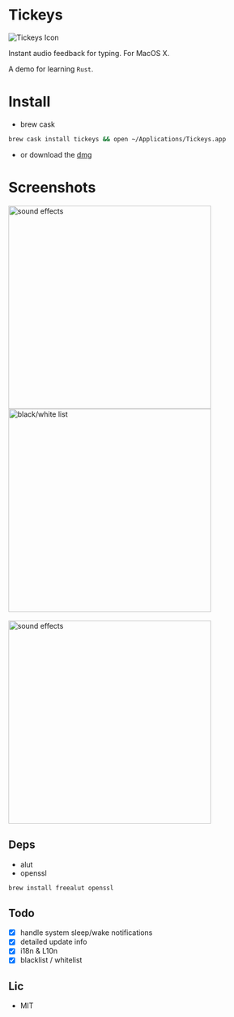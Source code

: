 # Tickeys
![Tickeys Icon](https://raw.githubusercontent.com/yingDev/Tickeys/master/.readme_images/icon.png)


Instant audio feedback for typing. For MacOS X. 

A demo for learning `Rust`.

# Install
  - brew cask
```sh
brew cask install tickeys && open ~/Applications/Tickeys.app
```
  - or download the [dmg](https://github.com/yingDev/Tickeys/releases/download/0.5.0/Tickeys-0.5.0-yosemite.dmg)

# Screenshots

<img src="https://raw.githubusercontent.com/yingDev/Tickeys/master/.readme_images/1.png" alt='sound effects' width=400/>
<br/>
<img src="https://raw.githubusercontent.com/yingDev/Tickeys/master/.readme_images/2.png" alt='black/white list' width=400/>
<br/><br/>
<a href='https://www.youtube.com/watch?v=XeqA-LU5IWg' target='_blank'>
<img src="https://raw.githubusercontent.com/yingDev/Tickeys/master/.readme_images/video_thumb.png" alt='sound effects' width=400/>
</a>

## Deps
* alut
* openssl
```sh
brew install freealut openssl
```

## Todo
- [x] handle system sleep/wake notifications
- [x] detailed update info
- [x] i18n & L10n
- [x] blacklist / whitelist

## Lic
* MIT
